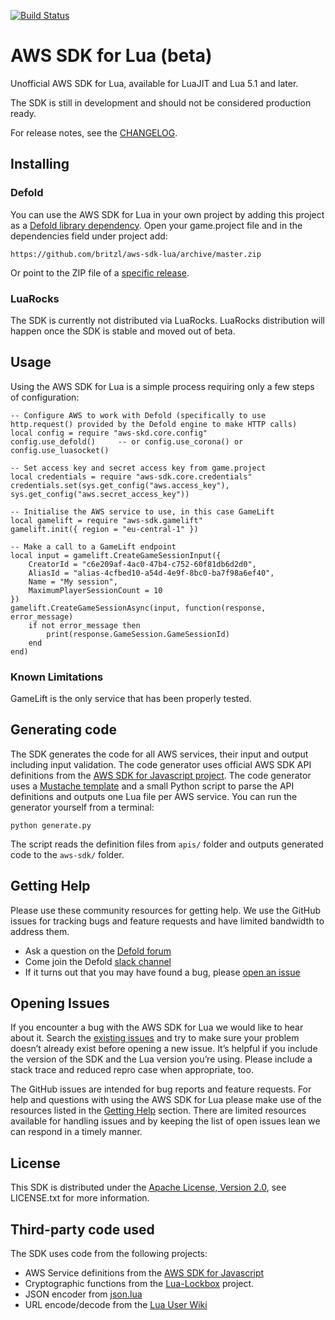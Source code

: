[![Build Status](https://travis-ci.org/britzl/aws-sdk-lua.svg?branch=master)](https://travis-ci.org/britzl/aws-sdk-lua)

# AWS SDK for Lua (beta)
Unofficial AWS SDK for Lua, available for LuaJIT and Lua 5.1 and later.

The SDK is still in development and should not be considered production ready.

For release notes, see the [CHANGELOG](CHANGELOG.md).

## Installing

### Defold
You can use the AWS SDK for Lua in your own project by adding this project as a [Defold library dependency](http://www.defold.com/manuals/libraries/). Open your game.project file and in the dependencies field under project add:

	https://github.com/britzl/aws-sdk-lua/archive/master.zip

Or point to the ZIP file of a [specific release](https://github.com/britzl/aws-sdk-lua/releases).


### LuaRocks
The SDK is currently not distributed via LuaRocks. LuaRocks distribution will happen once the SDK is stable and moved out of beta.

## Usage
Using the AWS SDK for Lua is a simple process requiring only a few steps of configuration:

	-- Configure AWS to work with Defold (specifically to use http.request() provided by the Defold engine to make HTTP calls)
	local config = require "aws-skd.core.config"
	config.use_defold()		-- or config.use_corona() or config.use_luasocket()

	-- Set access key and secret access key from game.project
	local credentials = require "aws-sdk.core.credentials"
	credentials.set(sys.get_config("aws.access_key"), sys.get_config("aws.secret_access_key"))

	-- Initialise the AWS service to use, in this case GameLift
	local gamelift = require "aws-sdk.gamelift"
	gamelift.init({ region = "eu-central-1" })

	-- Make a call to a GameLift endpoint
	local input = gamelift.CreateGameSessionInput({
		CreatorId = "c6e209af-4ac0-47b4-c752-60f81db6d2d0",
		AliasId = "alias-4cfbed10-a54d-4e9f-8bc0-ba7f98a6ef40",
		Name = "My session",
		MaximumPlayerSessionCount = 10
	})
	gamelift.CreateGameSessionAsync(input, function(response, error_message)
		if not error_message then
			print(response.GameSession.GameSessionId)
		end
	end)

### Known Limitations
GameLift is the only service that has been properly tested.


## Generating code
The SDK generates the code for all AWS services, their input and output including input validation. The code generator uses official AWS SDK API definitions from the [AWS SDK for Javascript project](https://github.com/aws/aws-sdk-js/tree/master/apis). The code generator uses a [Mustache template](https://mustache.github.io/) and a small Python script to parse the API definitions and outputs one Lua file per AWS service. You can run the generator yourself from a terminal:

	python generate.py

The script reads the definition files from ````apis/```` folder and outputs generated code to the ````aws-sdk/```` folder.

## Getting Help
Please use these community resources for getting help. We use the GitHub issues for tracking bugs and feature requests and have limited bandwidth to address them.

 * Ask a question on the [Defold forum](https://forum.defold.com/)
 * Come join the Defold [slack channel](https://www.defold.com/slack/)
 * If it turns out that you may have found a bug, please [open an issue](https://github.com/britzl/aws-sdk-lua/issues/new)

## Opening Issues
If you encounter a bug with the AWS SDK for Lua we would like to hear
about it. Search the [existing issues](https://github.com/britzl/aws-sdk-lua/issues)
and try to make sure your problem doesn’t already exist before opening a new
issue. It’s helpful if you include the version of the SDK and the Lua version
you’re using. Please include a stack trace and reduced repro
case when appropriate, too.

The GitHub issues are intended for bug reports and feature requests. For help
and questions with using the AWS SDK for Lua please make use of the
resources listed in the [Getting Help](https://github.com/britzl/aws-sdk-lua#getting-help)
section. There are limited resources available for handling issues and by
keeping the list of open issues lean we can respond in a timely manner.

## License
This SDK is distributed under the
[Apache License, Version 2.0](http://www.apache.org/licenses/LICENSE-2.0),
see LICENSE.txt for more information.

## Third-party code used
The SDK uses code from the following projects:

* AWS Service definitions from the [AWS SDK for Javascript](https://github.com/aws/aws-sdk-js/tree/master/apis)
* Cryptographic functions from the [Lua-Lockbox](https://github.com/somesocks/lua-lockbox) project.
* JSON encoder from [json.lua](https://github.com/rxi/json.lua)
* URL encode/decode from the [Lua User Wiki]()
